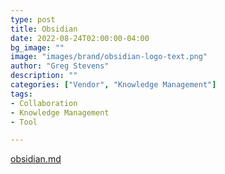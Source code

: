 ```yaml
---
type: post
title: Obsidian
date: 2022-08-24T02:00:00-04:00
bg_image: ""
image: "images/brand/obsidian-logo-text.png"
author: "Greg Stevens"
description: ""
categories: ["Vendor", "Knowledge Management"]
tags:
- Collaboration
- Knowledge Management
- Tool

---
```


[obsidian.md](https://obsidian.md)